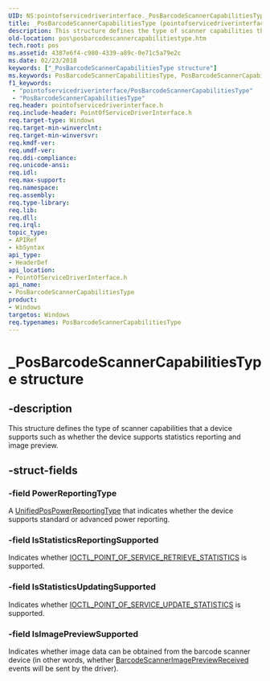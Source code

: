 ```yaml
---
UID: NS:pointofservicedriverinterface._PosBarcodeScannerCapabilitiesType
title: _PosBarcodeScannerCapabilitiesType (pointofservicedriverinterface.h)
description: This structure defines the type of scanner capabilities that a device supports such as whether the device supports statistics reporting and image preview.
old-location: pos\posbarcodescannercapabilitiestype.htm
tech.root: pos
ms.assetid: 4387e6f4-c980-4339-a89c-0e71c5a79e2c
ms.date: 02/23/2018
keywords: ["_PosBarcodeScannerCapabilitiesType structure"]
ms.keywords: PosBarcodeScannerCapabilitiesType, PosBarcodeScannerCapabilitiesType structure, _PosBarcodeScannerCapabilitiesType, pointofservicedriverinterface/PosBarcodeScannerCapabilitiesType, pos.posbarcodescannercapabilitiestype
f1_keywords:
 - "pointofservicedriverinterface/PosBarcodeScannerCapabilitiesType"
 - "PosBarcodeScannerCapabilitiesType"
req.header: pointofservicedriverinterface.h
req.include-header: PointOfServiceDriverInterface.h
req.target-type: Windows
req.target-min-winverclnt: 
req.target-min-winversvr: 
req.kmdf-ver: 
req.umdf-ver: 
req.ddi-compliance: 
req.unicode-ansi: 
req.idl: 
req.max-support: 
req.namespace: 
req.assembly: 
req.type-library: 
req.lib: 
req.dll: 
req.irql: 
topic_type:
- APIRef
- kbSyntax
api_type:
- HeaderDef
api_location:
- PointOfServiceDriverInterface.h
api_name:
- PosBarcodeScannerCapabilitiesType
product:
- Windows
targetos: Windows
req.typenames: PosBarcodeScannerCapabilitiesType
---
```


# _PosBarcodeScannerCapabilitiesType structure


## -description


This structure defines the type of scanner capabilities that a device supports such as whether the device supports statistics reporting and image preview.


## -struct-fields




### -field PowerReportingType

A <a href="https://docs.microsoft.com/windows-hardware/drivers/ddi/pointofservicecommontypes/ne-pointofservicecommontypes-driverunifiedpospowerreportingtype">UnifiedPosPowerReportingType</a> that indicates whether the device supports standard or advanced power reporting.


### -field IsStatisticsReportingSupported

Indicates whether <a href="https://docs.microsoft.com/windows-hardware/drivers/ddi/pointofservicedriverinterface/ni-pointofservicedriverinterface-ioctl_point_of_service_retrieve_statistics">IOCTL_POINT_OF_SERVICE_RETRIEVE_STATISTICS</a> is supported.


### -field IsStatisticsUpdatingSupported

Indicates whether <a href="https://docs.microsoft.com/windows-hardware/drivers/ddi/pointofservicedriverinterface/ni-pointofservicedriverinterface-ioctl_point_of_service_update_statistics">IOCTL_POINT_OF_SERVICE_UPDATE_STATISTICS</a> is supported. 


### -field IsImagePreviewSupported

Indicates whether image data can be obtained from the barcode scanner device (in other words, whether <a href="https://docs.microsoft.com/previous-versions/windows/hardware/previsioning-framework/dn757466(v=vs.85)">BarcodeScannerImagePreviewReceived</a> events will be sent by the driver).

